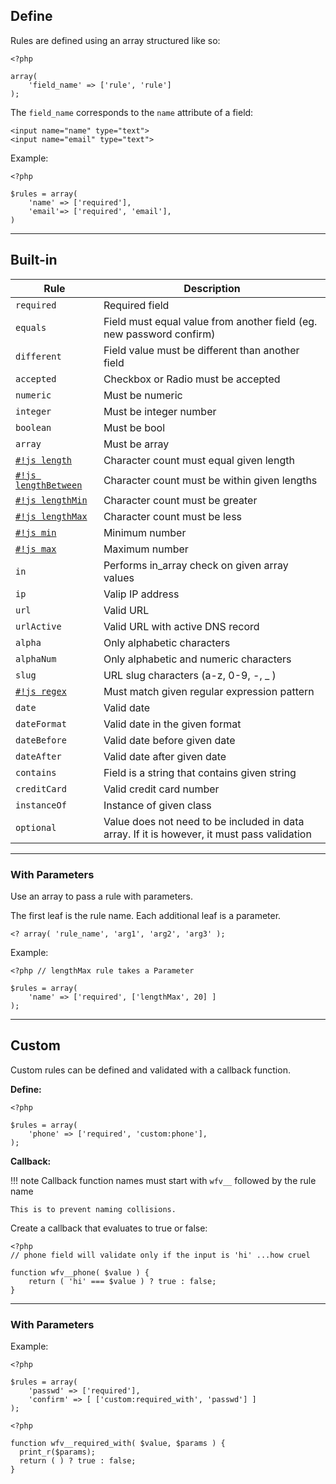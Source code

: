 ## Define
Rules are defined using an array structured like so:
~~~
<?php

array(
    'field_name' => ['rule', 'rule']
);
~~~

The `field_name` corresponds to the `name` attribute of a field:
~~~~{.html}
<input name="name" type="text">
<input name="email" type="text">
~~~~

Example:
~~~~{.php}
<?php

$rules = array(
    'name' => ['required'],
    'email'=> ['required', 'email'],
)
~~~~

---

## Built-in
Rule            | Description       
--------------- | ----------------
`required`      | Required field
`equals`        | Field must equal value from another field (eg. new password confirm)
`different`     | Field value must be different than another field
`accepted`      | Checkbox or Radio must be accepted
`numeric`       | Must be numeric
`integer`       | Must be integer number
`boolean`       | Must be bool
`array`         | Must be array
[`#!js length`](#rules-with-parameters)        | Character count must equal given length
[`#!js lengthBetween`](#rules-with-parameters) | Character count must be within given lengths
[`#!js lengthMin`](#rules-with-parameters)     | Character count must be greater
[`#!js lengthMax`](#rules-with-parameters)      | Character count must be less
[`#!js min`](#rules-with-parameters)            | Minimum number
[`#!js max`](#rules-with-parameters)             | Maximum number
`in`            | Performs in_array check on given array values
`ip`            | Valip IP address
`url`           | Valid URL
`urlActive`     | Valid URL with active DNS record
`alpha`         | Only alphabetic characters
`alphaNum`      | Only alphabetic and numeric characters
`slug`          | URL slug characters (a-z, 0-9, -, _ )
[`#!js regex`](#rules-with-parameters)          | Must match given regular expression pattern
`date`          | Valid date
`dateFormat`    | Valid date in the given format
`dateBefore`    | Valid date before given date
`dateAfter`     | Valid date after given date
`contains`      | Field is a string that contains given string
`creditCard`    | Valid credit card number
`instanceOf`    | Instance of given class
`optional`      | Value does not need to be included in data array. If it is however, it must pass validation

---

### With Parameters
Use an array to pass a rule with parameters.

The first leaf is the rule name. Each additional leaf is a parameter.
~~~
<? array( 'rule_name', 'arg1', 'arg2', 'arg3' );
~~~

Example:
~~~~{.php}
<?php // lengthMax rule takes a Parameter

$rules = array(
    'name' => ['required', ['lengthMax', 20] ]
);
~~~~

---

## Custom
Custom rules can be defined and validated with a callback function.

**Define:**
~~~~{.php}
<?php

$rules = array(
    'phone' => ['required', 'custom:phone'],
);
~~~~

**Callback:**

!!! note
    Callback function names must start with `wfv__` followed by the rule name<br>

    This is to prevent naming collisions.

Create a callback that evaluates to true or false:
~~~~{.php}
<?php
// phone field will validate only if the input is 'hi' ...how cruel

function wfv__phone( $value ) {
    return ( 'hi' === $value ) ? true : false;
}
~~~~

---

### With Parameters

Example:
~~~~{.php}
<?php

$rules = array(
    'passwd' => ['required'],
    'confirm' => [ ['custom:required_with', 'passwd'] ]
);
~~~~

~~~~{.php}
<?php

function wfv__required_with( $value, $params ) {
  print_r($params);
  return ( ) ? true : false;
}
~~~~
